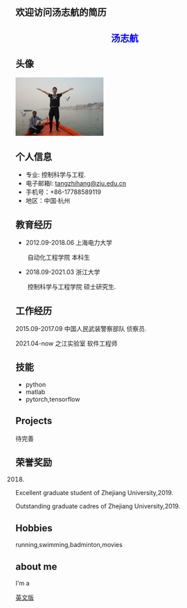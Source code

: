 ## 欢迎访问汤志航的简历

## <center style='color:blue;'>  汤志航</center>

## 头像
  <img src="./imgs/img1.jpg" width=203 height=135/>  

## 个人信息

* 专业: 控制科学与工程.
* 电子邮箱l: tangzhihang@zju.edu.cn 
* 手机号：+86-17788589119
* 地区：中国·杭州

## 教育经历
+ 2012.09-2018.06  上海电力大学     

  ​	自动化工程学院			本科生

  

+ 2018.09-2021.03      浙江大学         

  ​	控制科学与工程学院 硕士研究生.<br/>

## 工作经历

2015.09-2017.09 中国人民武装警察部队 侦察员.<br/>

2021.04-now  之江实验室   软件工程师 <br/>

## 技能
+ python
+ matlab
+ pytorch,tensorflow
## Projects

待完善

## 荣誉奖励
2018.

Excellent graduate student of Zhejiang University,2019.

Outstanding graduate cadres of Zhejiang University,2019.

## Hobbies
running,swimming,badminton,movies

## about me

I'm a 

[英文版](./index)